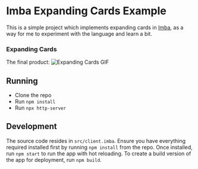 # Imba Expanding Cards Example
This is a simple project which implements expanding cards in [Imba](https://github.com/imba/imba.io), as a way for me to experiment with the language and learn a bit.

### Expanding Cards
The final product:
![Expanding Cards GIF](https://media.giphy.com/media/KEGjvmlDjPBLstxnJl/source.gif?cid=790b761167ebbfe4cb0c17772c3362c70993b4cfcf76dd21&rid=source.gif)

## Running
* Clone the repo
* Run `npm install` 
* Run `npx http-server`

## Development
The source code resides in `src/client.imba`. Ensure you have everything required installed first by running `npm install` from the repo. Once installed, run `npm start` to run the app with hot reloading. To create a build version of the app for deployment, run `npm build`.
